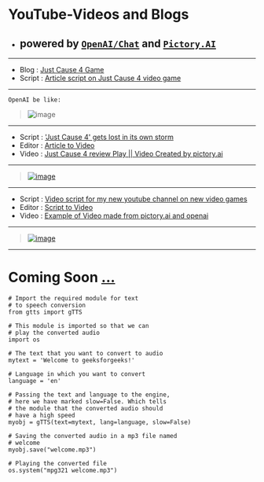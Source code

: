 # YouTube-Videos and Blogs
- ## powered by [`OpenAI/Chat`](https://chat.openai.com/chat) and [`Pictory.AI`](https://app.pictory.ai/textinput)

------------------------

- Blog   : [Just Cause 4 Game](https://justcause4review.blogspot.com/2023/03/just-cause-4-game.html)
- Script : [Article script on Just Cause 4 video game](https://chat.openai.com/chat/2c946284-bbe5-4296-a244-264fa561c542)

------------------------

`OpenAI be like:`

> ![image](https://user-images.githubusercontent.com/50515418/223041794-24cdbb92-e7a2-4340-a53c-1ae1304eab30.png)

------------

- Script : ['Just Cause 4' gets lost in its own storm](https://mashable.com/article/just-cause-4-review)
- Editor : [Article to Video](https://app.pictory.ai/textinput)
- Video  : [Just Cause 4 review Play || Video Created by pictory.ai](https://youtu.be/N78eiyfkDTY)

---------------------------------

> [![image](https://user-images.githubusercontent.com/50515418/223028493-ded7c88b-e9c9-4d64-9740-118d64fa145d.png)](https://youtu.be/N78eiyfkDTY)

------------------------

- Script : [Video script for my new youtube channel on new video games](https://chat.openai.com/chat)
- Editor : [Script to Video](https://app.pictory.ai/textinput)
- Video  : [Example of Video made from pictory.ai and openai](https://youtu.be/Zu5lhwfNCew)

----------------------------

> [![image](https://user-images.githubusercontent.com/50515418/223026451-248e2b89-9cc1-48df-8d65-8c03ce7d6cc9.png)](https://youtu.be/Zu5lhwfNCew)

------------------

# Coming Soon [...](https://www.geeksforgeeks.org/convert-text-speech-python/)

    # Import the required module for text
    # to speech conversion
    from gtts import gTTS

    # This module is imported so that we can
    # play the converted audio
    import os

    # The text that you want to convert to audio
    mytext = 'Welcome to geeksforgeeks!'

    # Language in which you want to convert
    language = 'en'

    # Passing the text and language to the engine,
    # here we have marked slow=False. Which tells
    # the module that the converted audio should
    # have a high speed
    myobj = gTTS(text=mytext, lang=language, slow=False)

    # Saving the converted audio in a mp3 file named
    # welcome
    myobj.save("welcome.mp3")

    # Playing the converted file
    os.system("mpg321 welcome.mp3")
